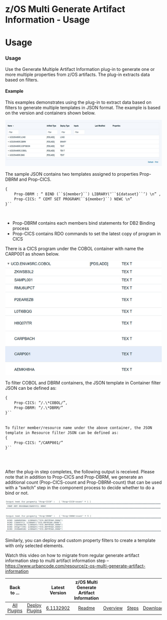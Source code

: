 
z/OS Multi Generate Artifact Information - Usage
================================================

# Usage



### Usage




Use the Generate Multiple Artifact Information plug-in to generate one or more multiple properties from z/OS artifacts. The plug-in extracts data based on filters.


#### Example


This examples demonstrates using the plug-in to extract data based on filters to generate multiple templates in JSON format. The example is based on the version and containers shown below.


![](zos_example_containers.jpg?resize=640%2C189)


The sample JSON contains two templates assigned to properties Prop-DBRM and Prop-CICS. 



```
{
	Prop-DBRM : “ BIND (``${member}``) LIBRARY(‘``${dataset}``’) \n” ,
	Prop-CICS: “ CEMT SET PROGRAM(``${member}``) NEWC \n”
}``

```

 


* Prop-DBRM contains each members bind statements for DB2 Binding process
* Prop-CICS contains RDO commands to set the latest copy of program in CICS


There is a CICS program under the COBOL container with name the CARP001 as shown below.


![](zos_example_cics.jpg?resize=602%2C436)


To filter COBOL and DBRM containers, the JSON template in Container filter JSON can be defined as: 



```
{
	Prop-CICS: “/.\*COBOL/”,
	Prop-DBRM: “/.\*DBRM/”
}``


To filter member/resource name under the above container, the JSON template in Resource filter JSON can be defined as: 
{
	Prop-CICS: “/CARP001/”
}``


```

 


After the plug-in step completes, the following output is received. Please note that in addition to Prop-CICS and Prop-DBRM, we generate an additional count (Prop-CICS-count and Prop-DBRM-count) that can be used with a “switch” step in the component process to decide whether to do a bind or not. 


![](zos_example_output_cics.jpg?resize=602%2C35)


![](zos_example_output_dbrm.jpg?resize=602%2C68)


Similarly, you can deploy and custom property filters to create a template with only selected elements.


Watch this video on how to migrate from regular generate artifact information step to multi artifact information step – <https://www.urbancode.com/resource/z-os-multi-generate-artifact-information>



|Back to ...||Latest Version|z/OS Multi Generate Artifact Information ||||
| :---: | :---: | :---: | :---: | :---: | :---: | :---: |
|[All Plugins](../../index.md)|[Deploy Plugins](../README.md)|[6.1132902](https://github.com/UrbanCode/IBM-UCD-PLUGINS/blob/main/files/zos-multi-generate-artifact-info/ucd-plugins-zos-multi-generate-artifact-info-6.1132902.zip)|[Readme](README.md)|[Overview](overview.md)|[Steps](steps.md)|[Downloads](downloads.md)|
